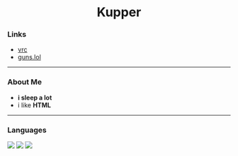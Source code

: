 <h1 align="center">Kupper</h1>

<p align="center">
</p>


###  Links
- [vrc](https://vrchat.com/home/user/usr_ab249cf7-5756-4c1b-a0c4-b1e6454c28d1)
- [guns.lol](https://guns.lol/atomicfemboy)

---

###  About Me
- **i sleep a lot**
- i like **HTML**

---

###  Languages
<p align="left">
  <img src="https://img.shields.io/badge/C%23-239120?style=for-the-badge&logo=c-sharp&logoColor=white" />
  <img src="https://img.shields.io/badge/Python-3776AB?style=for-the-badge&logo=python&logoColor=white" />
  <img src="https://img.shields.io/badge/HTML5-E34F26?style=for-the-badge&logo=html5&logoColor=white" />
</p>
